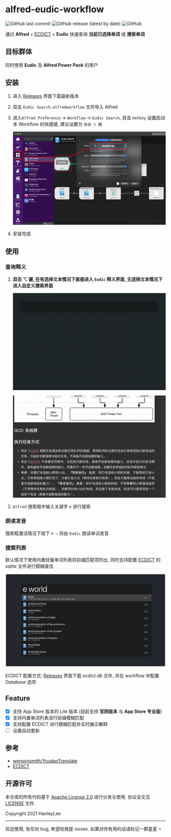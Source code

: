 # alfred-eudic-workflow

![GitHub last commit](https://img.shields.io/github/last-commit/hanleylee/alfred-eudic-workflow)
![GitHub release (latest by date)](https://img.shields.io/github/v/release/hanleylee/alfred-eudic-workflow)
![GitHub](https://img.shields.io/github/license/hanleylee/alfred-eudic-workflow)

通过 **Alfred** + [ECDICT][ECDICT] + **Eudic** 快速查询 **当前已选择单词** 或 **搜索单词**

## 目标群体

同时使用 **Eudic** 及 **Alfred Power Pack** 的用户

## 安装

1. 进入 [Releases](https://github.com/hanleylee/alfred-eudic-workflow/releases) 界面下载最新版本
2. 双击 `Eudic Search.alfredworkflow` 文件导入 Alfred
3. 进入`Alfred Preference` → `Workflow` → `Eudic Search`, 双击 `Hotkey` 设置启动本 Workflow 的快捷键, 建议设置为 `双击 ⌥ 键`

    ![hot-key](img/hot-key-settings.png)

4. 安装完成

## 使用

### 查询释义

1. **双击 ⌥ 键, 在有选择文本情况下直接进入 `Eudic` 释义界面, 无选择文本情况下进入自定义搜索界面**

    ![toggle](img/toggle-to-input.gif)

    ![search-selected](img/search-selected.gif)

2. `Alfred` 搜索框中输入关键字 `e` 进行搜索

### 朗读发音

搜索框激活情况下按下 `⌘ ⏎` 将由 `Eudic` 朗读单词发音

### 搜索列表

默认情况下使用内置轻量单词列表将前缀匹配项列出, 同时支持配置 [ECDICT][ECDICT] 的 sqlite 文件进行模糊查找

![ecdict-search](img/ecdict-search.png)

ECDICT 配置方式: [Releases](https://github.com/hanleylee/alfred-eudic-workflow/releases) 界面下载 *ecdict.db* 文件, 并在 workflow 中配置 *Database* 选项

## Feature

- [x] 支持 App Store 版本的 Lite 版本 (目前支持 **官网版本** 与 **App Store 专业版**)
- [x] 支持内置单词列表进行前缀模糊匹配
- [x] 支持配置 ECDICT 进行模糊匹配并实时展示解释
- [ ] 设置自动更新

## 参考

- [wensonsmith/YoudaoTranslate](https://github.com/wensonsmith/YoudaoTranslate)
- [ECDICT][ECDICT]

## 开源许可

本仓库的所有代码基于 [Apache License 2.0](http://www.apache.org/licenses/LICENSE-2.0) 进行分发与使用. 协议全文见
[LICENSE](https://github.com/hanleylee/alfred-eudic-workflow/blob/master/LICENSE) 文件.

Copyright 2021 HanleyLee

---

欢迎使用, 有任何 bug, 希望给我提 issues. 如果对你有用的话请标记一颗星星 ⭐️

[ECDICT]: https://github.com/skywind3000/ECDICT
